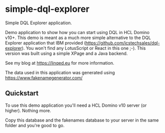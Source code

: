 # simple-dql-explorer

Simple DQL Explorer application.

Demo application to show how you can start using DQL in HCL Domino v10+. This demo is meant as a much more simple alternative to the DQL Explorer application that IBM provided (https://github.com/icstechsales/dql-explorer). You won't find any LotusScript or React in this one ;-). This version was built using a simple XPage and a Java backend.

See my blog at https://linqed.eu for more information.

The data used in this application was generated using https://www.fakenamegenerator.com/

## Quickstart

To use this demo application you'll need a HCL Domino v10 server (or higher). Nothing more.

Copy this database and the fakenames database to your server in the same folder and you're good to go.
